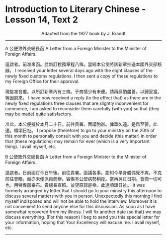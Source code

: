 # Introduction to Literary Chinese - Lesson 14, Text 2

<center>Adapted from the 1927 book by J. Brandt</center>

---

A 公便致外交總長函
A Letter from a Foreign Minister to the Minister of Foreign Affairs.

逕啟者。前准來函。並新訂稅務章程八條。當經本公使將該新章抄送本國外交部核辦。
I received your letter several days ago with the eight clauses of the newly fixed customs regulations. I then sent a copy of these regulations to my Foreign Office for their approval.

現接准吝覆。以所訂新章內有三條。于商情少有未便。請再斟酌盡善。以歸妥當。等因前來。
I have now received a reply (to the effect that) as there are in the newly fixed regulations three clauses that are slightly inconvenient for commerce, I am asked to reconsider them carefully (with you) so that (they may be made) quite satisfactory.

准此。本公便擬於本月二十日。前往貴署。面議酌辦。俾垂久遠。是爲至要。此達。順頌日祉。
I propose (therefore) to go to your ministry on the 20th of this month to personally consult with you and decide (this matter) in order that (these regulations) may remain for ever (which is a very important thing). I avail myself, etc.

B 公使致外交總長函
A Letter from a Foreign Minister to the Minister of Foreign Affairs.

逕啟者。日前函訂今日午後。前往貴署。面議各事。詎知今早身體偶覺不爽。不克前往會晤。而亦未便派員商辦。容俟本公使病勢稍痊。當再另訂日期。會商一切可也。用特專函奉布。貴總長查照。並望原諒是幸。此達順頌日祉。
It was formerly arranged by letter that I should go to your ministry this afternoon to discuss several matters with you in person. Unexpectedly this morning I find myself indisposed and will not be able to hold the interview. Moreover it is not convenient to send anyone else for this discussion. As soon as I have somewhat recovered from my illness. I will fix another date (so that) we may discuss everything. (For this reason) I beg to send you this special letter for your information, hoping that Your Excellency will excuse me. I avail myself, etc.

---
